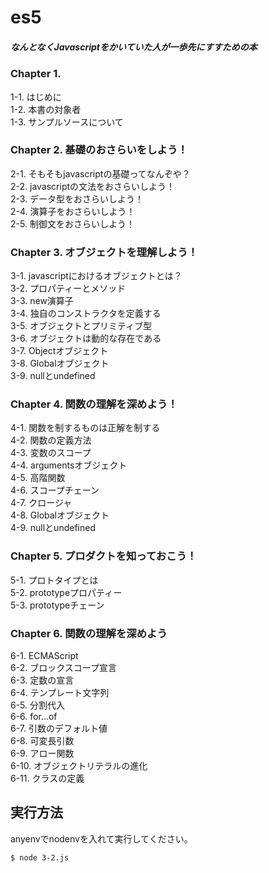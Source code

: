 # es5

##### なんとなくJavascriptをかいていた人が一歩先にすすための本



### Chapter 1.

1-1. はじめに  
1-2. 本書の対象者  
1-3. サンプルソースについて  

### Chapter 2. 基礎のおさらいをしよう！

2-1. そもそもjavascriptの基礎ってなんぞや？  
2-2. javascriptの文法をおさらいしよう！  
2-3. データ型をおさらいしよう！  
2-4. 演算子をおさらいしよう！  
2-5. 制御文をおさらいしよう！  

### Chapter 3. オブジェクトを理解しよう！

3-1. javascriptにおけるオブジェクトとは？  
3-2. プロパティーとメソッド  
3-3. new演算子  
3-4. 独自のコンストラクタを定義する  
3-5. オブジェクトとプリミティブ型  
3-6. オブジェクトは動的な存在である  
3-7. Objectオブジェクト  
3-8. Globalオブジェクト  
3-9. nullとundefined  

### Chapter 4. 関数の理解を深めよう！

4-1. 関数を制するものは正解を制する  
4-2. 関数の定義方法  
4-3. 変数のスコープ  
4-4. argumentsオブジェクト  
4-5. 高階関数  
4-6. スコープチェーン  
4-7. クロージャ  
4-8. Globalオブジェクト  
4-9. nullとundefined  

### Chapter 5. プロダクトを知っておこう！

5-1. プロトタイプとは  
5-2. prototypeプロパティー  
5-3. prototypeチェーン  

### Chapter 6. 関数の理解を深めよう

6-1. ECMAScript  
6-2. ブロックスコープ宣言  
6-3. 定数の宣言  
6-4. テンプレート文字列  
6-5. 分割代入  
6-6. for...of  
6-7. 引数のデフォルト値  
6-8. 可変長引数  
6-9. アロー関数  
6-10. オブジェクトリテラルの進化  
6-11. クラスの定義  



## 実行方法

anyenvでnodenvを入れて実行してください。  

```
$ node 3-2.js
```

